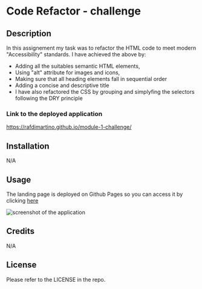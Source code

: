 # Code Refactor - challenge

## Description
In this assignement my task was to refactor the HTML code to meet modern "Accessibility" standards.
I have achieved the above by:
- Adding all the suitables semantic HTML elements, 
- Using "alt" attribute for images and icons,
- Making sure that all heading elements fall in sequential order
- Adding a concise and descriptive title
- I have also refactored the CSS by grouping and simplyfing the selectors following the DRY principle

### Link to the deployed application 
https://rafdimartino.github.io/module-1-challenge/

## Installation
N/A

## Usage
The landing page is deployed on Github Pages so you can access it by clicking [here](https://rafdimartino.github.io/module-1-challenge/)

![**screenshot of the application**](assets/images/application-screenshot.png)

## Credits
N/A

## License
Please refer to the LICENSE in the repo.